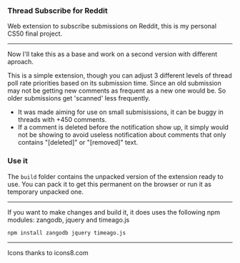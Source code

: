 ### Thread Subscribe for Reddit
Web extension to subscribe submissions on Reddit, this is my personal CS50 final project.

----

Now I'll take this as a base and work on a second version with different aproach.

This is a simple extension, though you can adjust 3 different levels of thread poll rate priorities based on its submission time. Since an old submission may not be getting new comments as frequent as a new one would be. So older submissions get 'scanned' less frequently.

- It was made aiming for use on small submisissions, it can be buggy in threads with +450 comments.
-  If a comment is deleted before the notification show up, it simply would not be showing to avoid useless notification about comments that only contains "[deleted]" or "[removed]" text.

### Use it
The `build` folder contains the unpacked version of the extension ready to use. You can pack it to get this permanent on the browser or run it as temporary unpacked one.

---

If you want to make changes and build it, it does uses the following npm modules:
zangodb, jquery and timeago.js

```
npm install zangodb jquery timeago.js
```
----

Icons thanks to icons8.com
